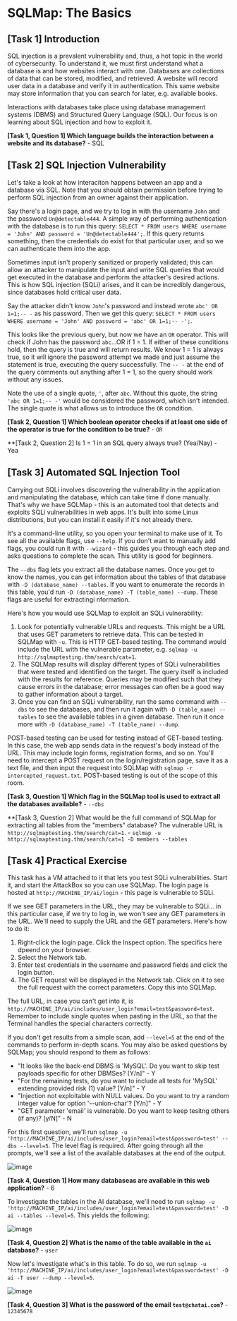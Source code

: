 # SQLMap: The Basics

## [Task 1] Introduction

SQL injection is a prevalent vulnerability and, thus, a hot topic in the world of cybersecurity. To understand it, we must first understand what a database is and how websites interact with one. Databases are collections of data that can be stored, modified, and retrieved. A website will record user data in a database and verify it in authentication. This same website may store information that you can search for later, e.g. available books.

Interactions with databases take place using database management systems (DBMS) and Structured Query Language (SQL). Our focus is on learning about SQL injection and how to exploit it.

**[Task 1, Question 1] Which language builds the interaction between a website and its database?** - SQL

## [Task 2] SQL Injection Vulnerability

Let's take a look at how interaciton happens between an app and a database via SQL. Note that you should obtain permission before trying to perform SQL injection from an owner against their application.

Say there's a login page, and we try to log in with the username `John` and the password `Un@detectable444`. A simple way of performing authentication with the database is to run this query: `SELECT * FROM users WHERE username = 'John' AND password = 'Un@detectable444';`. If this query returns something, then the credentials do exist for that particular user, and so we can authenticate them into the app.

Sometimes input isn't properly sanitized or properly validated; this can allow an attacker to manipulate the input and write SQL queries that would get executed in the database and perform the attacker's desired actions. This is how SQL injection (SQLi) arises, and it can be incredibly dangerous, since databases hold critical user data.

Say the attacker didn't know `John`'s password and instead wrote `abc' OR 1=1;-- -` as his password. Then we get this query: `SELECT * FROM users WHERE username = 'John' AND password = 'abc' OR 1=1;-- -';`.

This looks like the previous query, but now we have an `OR` operator. This will check if John has the password `abc`...OR if 1 = 1. If either of these conditions hold, then the query is true and will return results. We know 1 = 1 is always true, so it will ignore the password attempt we made and just assume the statement is true, executing the query successfully. The `-- -` at the end of the query comments out anything after 1 = 1, so the query should work without any issues.

Note the use of a single quote, `'`, after `abc`. Without this quote, the string `'abc OR 1=1;-- -'` would be considered the password, which isn't intended. The single quote is what allows us to introduce the `OR` condition.

**[Task 2, Question 1] Which boolean operator checks if at least one side of the operator is true for the condition to be true?** - `OR`

**[Task 2, Question 2] Is 1 = 1 in an SQL query always true? (Yea/Nay) - Yea

## [Task 3] Automated SQL Injection Tool

Carrying out SQLi involves discovering the vulnerability in the application and manipulating the database, which can take time if done manually. That's why we have SQLMap - this is an automated tool that detects and exploits SQLi vulnerabilities in web apps. It's built into some Linux distributions, but you can install it easily if it's not already there.

It's a command-line utility, so you open your terminal to make use of it. To see all the available flags, use `--help`. If you don't want to manually add flags, you could run it with `--wizard` - this guides you through each step and asks questions to complete the scan. This utility is good for beginners.

The `--dbs` flag lets you extract all the database names. Once you get to know the names, you can get information about the tables of that database with `-D (database_name) --tables`. If you want to enumerate the records in this table, you'd run `-D (database_name) -T (table_name) --dump`. These flags are useful for extractingi nformation.

Here's how you would use SQLMap to exploit an SQLi vulnerability:
1. Look for potentially vulnerable URLs and requests. This might be a URL that uses GET parameters to retrieve data. This can be tested in SQLMap with `-u`. This is HTTP GET-based testing. The command would include the URL with the vulnerable parameter, e.g. `sqlmap -u http://sqlmaptesting.thm/search/cat=1`.
2. The SQLMap results will display different types of SQLi vulnerabilities that were tested and identified on the target. The query itself is included with the results for reference. Queries may be modified such that they cause errors in the database; error messages can often be a good way to gather information about a target.
3. Once you can find an SQLi vulnerability, run the same command with `--dbs` to see the databases, and then run it again with `-D (table_name) --tables` to see the available tables in a given database. Then run it once more with `-D (database_name) -T (table_name) --dump`.

POST-based testing can be used for testing instead of GET-based testing. In this case, the web app sends data in the request's body instead of the URL. This may include login forms, registration forms, and so on. You'll need to intercept a POST request on the login/registration page, save it as a text file, and then input the request into SQLMap with `sqlmap -r intercepted_request.txt`. POST-based testing is out of the scope of this room.

**[Task 3, Question 1] Which flag in the SQLMap tool is used to extract all the databases available?** - `--dbs`

**[Task 3, Question 2] What would be the full command of SQLMap for extracting all tables from the "members" database? The vulnerable URL is `http://sqlmaptesting.thm/search/cat=1`. - `sqlmap -u http://sqlmaptesting.thm/search/cat=1 -D members --tables`

## [Task 4] Practical Exercise

This task has a VM attached to it that lets you test SQLi vulnerabilities. Start it, and start the AttackBox so you can use SQLMap. The login page is hosted at `http://MACHINE_IP/ai/login` - this page is vulnerable to SQLi.

If we see GET parameters in the URL, they may be vulnerable to SQLi... in this particular case, if we try to log in, we won't see any GET parameters in the URL. We'll need to supply the URL and the GET parameters. Here's how to do it:
1. Right-click the login page. Click the Inspect option. The specifics here dpeend on your browser.
2. Select the Network tab.
3. Enter test credentials in the username and password fields and click the login button.
4. The GET request will be displayed in the Network tab. Click on it to see the full request with the correct parameters. Copy this into SQLMap.

The full URL, in case you can't get into it, is `http://MACHINE_IP/ai/includes/user_login?email=test&password=test`. Remember to include single quotes when pasting in the URL, so that the Terminal handles the special characters correctly.

If you don't get results from a simple scan, add `--level=5` at the end of the commands to perform in-depth scans. You may also be asked questions by SQLMap; you should respond to them as follows:
- "It looks like the back-end DBMS is 'MySQL'. Do you want to skip test payloads specific for other DBMSes? [Y/n]" - Y
- "For the remaining tests, do you want to include all tests for 'MySQL' extending provided risk (1) value? [Y/n]" - Y
- "Injection not exploitable with NULL values. Do you want to try a random integer value for option '--union-char'? [Y/n]" - Y
- "GET parameter 'email' is vulnerable. Do you want to keep tesitng others (if any)? [y/N]" - N

For this first question, we'll run `sqlmap -u 'http://MACHINE_IP/ai/includes/user_login?email=test&password=test' --dbs --level=5`. The level flag is required. After going through all the prompts, we'll see a list of the available databases at the end of the output.

![image](https://github.com/user-attachments/assets/b85fafc4-59c3-48f5-aa6d-640eb530c909)

**[Task 4, Question 1] How many databaseas are available in this web application?** - 6

To investigate the tables in the AI database, we'll need to run `sqlmap -u 'http://MACHINE_IP/ai/includes/user_login?email=test&password=test' -D ai --tables --level=5`. This yields the following:

![image](https://github.com/user-attachments/assets/1b6e2766-5629-4b94-b625-9371247fdf35)

**[Task 4, Question 2] What is the name of the table available in the `ai` database?** - `user`

Now let's investigate what's in this table. To do so, we run `sqlmap -u 'http://MACHINE_IP/ai/includes/user_login?email=test&password=test' -D ai -T user --dump --level=5`.

![image](https://github.com/user-attachments/assets/44b93d32-d472-4c0f-bd4e-ab7d6030abb8)

**[Task 4, Question 3] What is the password of the email `test@chatai.com`?** - `12345678`
